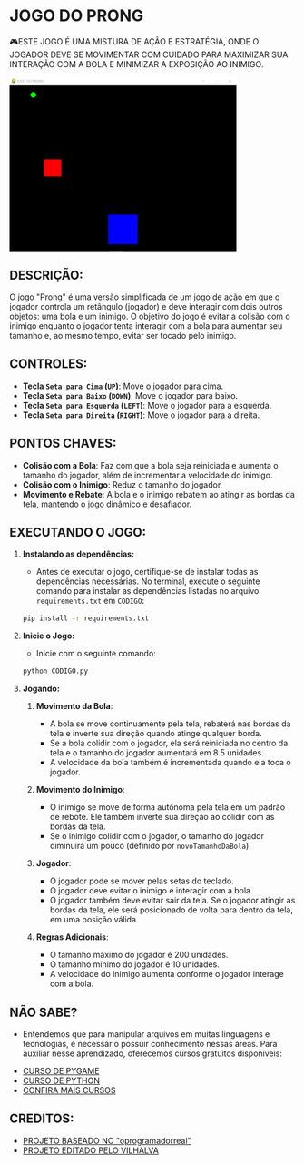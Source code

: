 # JOGO DO PRONG
🎮ESTE JOGO É UMA MISTURA DE AÇÃO E ESTRATÉGIA, ONDE O JOGADOR DEVE SE MOVIMENTAR COM CUIDADO PARA MAXIMIZAR SUA INTERAÇÃO COM A BOLA E MINIMIZAR A EXPOSIÇÃO AO INIMIGO.

<img src="FOTO.png" align="center" width="400"> <br>

## DESCRIÇÃO:
O jogo "Prong" é uma versão simplificada de um jogo de ação em que o jogador controla um retângulo (jogador) e deve interagir com dois outros objetos: uma bola e um inimigo. O objetivo do jogo é evitar a colisão com o inimigo enquanto o jogador tenta interagir com a bola para aumentar seu tamanho e, ao mesmo tempo, evitar ser tocado pelo inimigo.

## CONTROLES:
- **Tecla `Seta para Cima` (`UP`)**: Move o jogador para cima.
- **Tecla `Seta para Baixo` (`DOWN`)**: Move o jogador para baixo.
- **Tecla `Seta para Esquerda` (`LEFT`)**: Move o jogador para a esquerda.
- **Tecla `Seta para Direita` (`RIGHT`)**: Move o jogador para a direita.

## PONTOS CHAVES:
- **Colisão com a Bola**: Faz com que a bola seja reiniciada e aumenta o tamanho do jogador, além de incrementar a velocidade do inimigo.
- **Colisão com o Inimigo**: Reduz o tamanho do jogador.
- **Movimento e Rebate**: A bola e o inimigo rebatem ao atingir as bordas da tela, mantendo o jogo dinâmico e desafiador.

## EXECUTANDO O JOGO:
1. **Instalando as dependências:**
   - Antes de executar o jogo, certifique-se de instalar todas as dependências necessárias. No terminal, execute o seguinte comando para instalar as dependências listadas no arquivo `requirements.txt` em `CODIGO`:
   ```bash
   pip install -r requirements.txt
   ```

2. **Inicie o Jogo:**
   - Inicie com o seguinte comando:
   ```bash
   python CODIGO.py
   ```

3. **Jogando:**
   1. **Movimento da Bola**:
      - A bola se move continuamente pela tela, rebaterá nas bordas da tela e inverte sua direção quando atinge qualquer borda.
      - Se a bola colidir com o jogador, ela será reiniciada no centro da tela e o tamanho do jogador aumentará em 8.5 unidades.
      - A velocidade da bola também é incrementada quando ela toca o jogador.

   2. **Movimento do Inimigo**:
      - O inimigo se move de forma autônoma pela tela em um padrão de rebote. Ele também inverte sua direção ao colidir com as bordas da tela.
      - Se o inimigo colidir com o jogador, o tamanho do jogador diminuirá um pouco (definido por `novoTamanhoDaBola`).

   3. **Jogador**:
      - O jogador pode se mover pelas setas do teclado.
      - O jogador deve evitar o inimigo e interagir com a bola.
      - O jogador também deve evitar sair da tela. Se o jogador atingir as bordas da tela, ele será posicionado de volta para dentro da tela, em uma posição válida.

   4. **Regras Adicionais**:
      - O tamanho máximo do jogador é 200 unidades.
      - O tamanho mínimo do jogador é 10 unidades.
      - A velocidade do inimigo aumenta conforme o jogador interage com a bola.

## NÃO SABE?
- Entendemos que para manipular arquivos em muitas linguagens e tecnologias, é necessário possuir conhecimento nessas áreas. Para auxiliar nesse aprendizado, oferecemos cursos gratuitos disponíveis:
* [CURSO DE PYGAME](https://github.com/VILHALVA/CURSO-DE-PYGAME)
* [CURSO DE PYTHON](https://github.com/VILHALVA/CURSO-DE-PYTHON)
* [CONFIRA MAIS CURSOS](https://github.com/VILHALVA?tab=repositories&q=+topic:CURSO)

## CREDITOS:
- [PROJETO BASEADO NO "oprogramadorreal"](https://github.com/oprogramadorreal/Prong)
- [PROJETO EDITADO PELO VILHALVA](https://github.com/VILHALVA)





